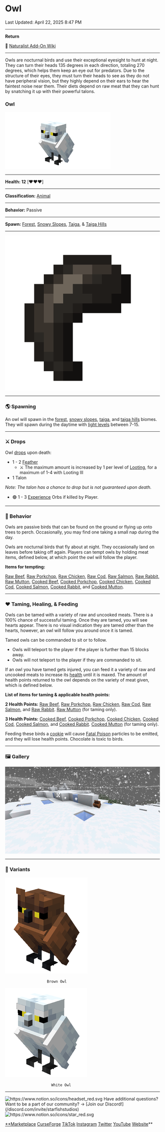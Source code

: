 # Owl

Last Updated: April 22, 2025 8:47 PM

---

**Return**

🐻 [Naturalist Add-On Wiki](/www.notion.so/1a7a9a61c3f1800c8e32e893d6e7f430?pvs=21)

---

Owls are nocturnal birds and use their exceptional eyesight to hunt at night. They can turn their heads 135 degrees in each direction, totaling 270 degrees, which helps them keep an eye out for predators. Due to the structure of their eyes, they must turn their heads to see as they do not have peripheral vision, but they highly depend on their ears to hear the faintest noise near them. Their diets depend on raw meat that they can hunt by snatching it up with their powerful talons. 

<aside>

### **Owl**

![owl.gif](owl.gif)

---

**Health: 12** [♥️♥️♥️]

---

**Classification:** [Animal](/minecraft.fandom.com/wiki/Animal)

---

**Behavior:** Passive

---

**Spawn:** [Forest](/minecraft.wiki/w/Forest), [Snowy Slopes](/minecraft.wiki/w/Snowy_Slopes), [Taiga](/minecraft.wiki/w/Taiga), & [Taiga Hills](/minecraft.wiki/w/Taiga_Hills)

---

![talon.png](talon.png)

</aside>

---

### 🌎 Spawning

An owl will spawn in the [forest](/minecraft.wiki/w/Forest), [snowy slopes](/minecraft.wiki/w/Snowy_Slopes), [taiga](/minecraft.wiki/w/Taiga), and [taiga hills](/minecraft.wiki/w/Taiga_Hills) biomes. They will spawn during the daytime with [light levels](/minecraft.fandom.com/wiki/Light) between 7-15. 

---

### ⚔️ Drops

Owl [drops](/minecraft.fandom.com/wiki/Drops) upon death:

- 1 - 2 [Feather](/minecraft.wiki/w/Feather)
    - ⚔️ The maximum amount is increased by 1 per level of [Looting](/minecraft.fandom.com/wiki/Looting), for a maximum of 1-4 with Looting III
- 1 Talon

*Note: The talon has a chance to drop but is not guaranteed upon death.*

- 🟢 1 - 3 [Experience](/minecraft.fandom.com/wiki/Experience) Orbs if killed by Player.

---

### 🧠 Behavior

Owls are passive birds that can be found on the ground or flying up onto trees to perch. Occasionally, you may find one taking a small nap during the day.

Owls are nocturnal birds that fly about at night. They occasionally land on leaves before taking off again. Players can tempt owls by holding meat items, defined below, at which point the owl will follow the player. 

**Items for tempting:**

[Raw Beef](/minecraft.wiki/w/Raw_Beef), [Raw Porkchop](/minecraft.wiki/w/Raw_Porkchop), [Raw Chicken](/minecraft.wiki/w/Raw_Chicken), [Raw Cod](/minecraft.wiki/w/Raw_Cod), [Raw Salmon](/minecraft.wiki/w/Raw_Salmon), [Raw Rabbit,](/minecraft.wiki/w/Raw_Rabbit) [Raw Mutton](/minecraft.wiki/w/Raw_Mutton), [Cooked Beef](/minecraft.wiki/w/Steak), [Cooked Porkchop](/minecraft.wiki/w/Cooked_Porkchop), [Cooked Chicken](/minecraft.wiki/w/Cooked_Chicken), [Cooked Cod](/minecraft.wiki/w/Cooked_Cod), [Cooked Salmon](/minecraft.wiki/w/Cooked_Salmon), [Cooked Rabbit](/minecraft.wiki/w/Cooked_Rabbit), and [Cooked Mutton](/minecraft.wiki/w/Cooked_Mutton).

---

### ❤️ Taming, Healing, & Feeding

Owls can be tamed with a variety of raw and uncooked meats. There is a 100% chance of successful taming. Once they are tamed, you will see hearts appear. There is no visual indication they are tamed other than the hearts, however, an owl will follow you around once it is tamed.

Tamed owls can be commanded to sit or to follow.

- Owls will teleport to the player if the player is further than 15 blocks away.
- Owls will not teleport to the player if they are commanded to sit.

If an owl you have tamed gets injured, you can feed it a variety of raw and uncooked meats to increase its [health](/minecraft.fandom.com/wiki/Health) until it is maxed. The amount of health points returned to the owl depends on the variety of meat given, which is defined below.

**List of items for taming & applicable health points:**

**2 Health Points:** [Raw Beef](/minecraft.wiki/w/Raw_Beef), [Raw Porkchop](/minecraft.wiki/w/Raw_Porkchop), [Raw Chicken](/minecraft.wiki/w/Raw_Chicken), [Raw Cod](/minecraft.wiki/w/Raw_Cod), [Raw Salmon](/minecraft.wiki/w/Raw_Salmon), and [Raw Rabbit](/minecraft.wiki/w/Raw_Rabbit). [Raw Mutton](/minecraft.wiki/w/Raw_Mutton) (for taming only).

**3 Health Points:** [Cooked Beef](/minecraft.wiki/w/Steak), [Cooked Porkchop](/minecraft.wiki/w/Cooked_Porkchop), [Cooked Chicken](/minecraft.wiki/w/Cooked_Chicken), [Cooked Cod](/minecraft.wiki/w/Cooked_Cod), [Cooked Salmon](/minecraft.wiki/w/Cooked_Salmon), and [Cooked Rabbit](/minecraft.wiki/w/Cooked_Rabbit). [Cooked Mutton](/minecraft.wiki/w/Cooked_Mutton) (for taming only).

Feeding these birds a [cookie](/minecraft.wiki/w/Cookie) will cause [Fatal Poison](/minecraft.wiki/w/Fatal_Poison) particles to be emitted, and they will lose health points. Chocolate is toxic to birds.

---

### 🖼️ Gallery

![owl.PNG](owl.png)

---

### 🎨 Variants

![                       Brown Owl](brown_owl.gif)

                       Brown Owl

![                         White Owl](white_owl.gif)

                         White Owl

---

<aside>
<img src="https://www.notion.so/icons/headset_red.svg" alt="https://www.notion.so/icons/headset_red.svg" width="40px" /> Have additional questions? Want to be a part of our community? → [Join our Discord!](/discord.com/invite/starfishstudios)

</aside>

<aside>
<img src="https://www.notion.so/icons/star_red.svg" alt="https://www.notion.so/icons/star_red.svg" width="40px" />

[**Marketplace](/www.minecraft.net/en-us/marketplace/creator?name=Starfish%20Studios)      [CurseForge](/www.curseforge.com/members/starfish_studios/projects)      [TikTok](/www.tiktok.com/@starfishstudios)      [Instagram](/www.instagram.com/starfishstudiosinc/)      [Twitter](/twitter.com/starfishstudios)      [YouTube](/www.youtube.com/@starfishstudios)      [Website](/starfish-studios.com/)**

</aside>
